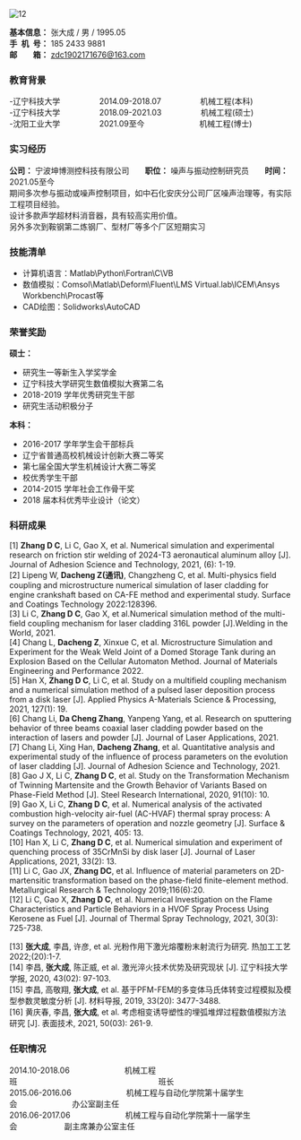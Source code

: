 
![12](https://user-images.githubusercontent.com/62428819/122177026-cbe43600-ceb7-11eb-820d-5790bc7d6075.jpg)

**基本信息：** 张大成 / 男 / 1995.05<br/>
**手&ensp;机&ensp;号：** 185 2433 9881<br/>
**邮&emsp;&emsp;箱：** zdc1902171676@163.com<br/>

<h3>教育背景</h3>

-辽宁科技大学&emsp;&emsp;&emsp;&emsp;&emsp;2014.09-2018.07&emsp;&emsp;&emsp;&emsp;&emsp;机械工程(本科)<br/>
-辽宁科技大学&emsp;&emsp;&emsp;&emsp;&emsp;2018.09-2021.03&emsp;&emsp;&emsp;&emsp;&emsp;机械工程(硕士)<br/>
-沈阳工业大学&emsp;&emsp;&emsp;&emsp;&emsp;2021.09至今&emsp;&emsp;&emsp;&emsp;&emsp;&emsp;&emsp;机械工程(博士)
  
<h3>实习经历</h3>

**公司：** 宁波坤博测控科技有限公司&emsp;&emsp;**职位：** 噪声与振动控制研究员&emsp;&emsp;**时间：** 2021.05至今<br/>
  期间多次参与振动或噪声控制项目，如中石化安庆分公司厂区噪声治理等，有实际工程项目经验。<br/>
  设计多款声学超材料消音器，具有较高实用价值。<br/>
  另外多次到鞍钢第二炼钢厂、型材厂等多个厂区短期实习

<h3>技能清单</h3>

- 计算机语言：Matlab\Python\Fortran\C\VB
- 数值模拟：Comsol\Matlab\Deform\Fluent\LMS Virtual.lab\ICEM\Ansys Workbench\Procast等
- CAD绘图：Solidworks\AutoCAD

<h3>荣誉奖励</h3> 

**硕士：** <br/>

- 研究生一等新生入学奖学金<br/>
- 辽宁科技大学研究生数值模拟大赛第二名 <br/>
- 2018-2019 学年优秀研究生干部<br/>
- 研究生活动积极分子

**本科：** <br/>

- 2016-2017 学年学生会干部标兵<br/>
- 辽宁省普通高校机械设计创新大赛二等奖  <br/>
- 第七届全国大学生机械设计大赛二等奖
- 校优秀学生干部  <br/>
- 2014-2015 学年社会工作骨干奖<br/>
- 2018 届本科优秀毕业设计（论文）<br/>

<h3>科研成果</h3>  

[1]	**Zhang D C**, Li C, Gao X, et al. Numerical simulation and experimental research on friction stir welding of 2024-T3 aeronautical aluminum alloy [J]. Journal of Adhesion Science and Technology, 2021, (6): 1-19.<br/>
[2] Lipeng W, **Dacheng Z(通讯)**, Changzheng C, et al. Multi-physics field coupling and microstructure numerical simulation of laser cladding for engine crankshaft based on CA-FE method and experimental study. Surface and Coatings Technology 2022:128396.<br/>
[3] Li C, **Zhang D C**, Gao X, et al.Numerical simulation method of the multi-field coupling mechanism for laser cladding 316L powder [J].Welding in the World, 2021.<br/>
[4] Chang L, **Dacheng Z**, Xinxue C, et al. Microstructure Simulation and Experiment for the Weak Weld Joint of a Domed Storage Tank during an Explosion Based on the Cellular Automaton Method. Journal of Materials Engineering and Performance 2022.<br/>
[5]	Han X, **Zhang D C**, Li C, et al. Study on a multifield coupling mechanism and a numerical simulation method of a pulsed laser deposition process from a disk laser [J]. Applied Physics A-Materials Science & Processing, 2021, 127(1): 19.<br/>
[6]  Chang Li, **Da Cheng Zhang**, Yanpeng Yang, et al. Research on sputtering behavior of three beams coaxial laser cladding powder based on the interaction of lasers and powder [J]. Journal of Laser Applications, 2021.<br/>
[7] Chang Li, Xing Han, **Dacheng Zhang**, et al. Quantitative analysis and experimental study of the influence of process parameters on the evolution of laser cladding [J]. Journal of Adhesion Science and Technology, 2021.<br/>
[8]	Gao J X, Li C, **Zhang D C**, et al. Study on the Transformation Mechanism of Twinning Martensite and the Growth Behavior of Variants Based on Phase-Field Method [J]. Steel Research International, 2020, 91(10): 10.<br/>
[9]	Gao X, Li C, **Zhang D C**, et al. Numerical analysis of the activated combustion high-velocity air-fuel (AC-HVAF) thermal spray process: A survey on the parameters of operation and nozzle geometry [J]. Surface & Coatings Technology, 2021, 405: 13.<br/>
[10]	Han X, Li C, **Zhang D C**, et al. Numerical simulation and experiment of quenching process of 35CrMnSi by disk laser [J]. Journal of Laser Applications, 2021, 33(2): 13.<br/>
[11] Li C, Gao JX, **Zhang DC**, et al. Influence of material parameters on 2D-martensitic transformation based on the phase-field finite-element method. Metallurgical Research & Technology 2019;116(6):20.<br/>
[12]	Li C, Gao X, **Zhang D C**, et al. Numerical Investigation on the Flame Characteristics and Particle Behaviors in a HVOF Spray Process Using Kerosene as Fuel [J]. Journal of Thermal Spray Technology, 2021, 30(3): 725-738.<br/>

[13] **张大成**, 李昌, 许彦, et al. 光粉作用下激光熔覆粉末射流行为研究. 热加工工艺 2022;(20):1-7.<br/>
[14] 李昌, **张大成**, 陈正威, et al. 激光淬火技术优势及研究现状 [J]. 辽宁科技大学学报, 2020, 43(02): 97-103.<br/>
[15] 李昌, 高敬翔, **张大成**, et al. 基于PFM-FEM的多变体马氏体转变过程模拟及模型参数灵敏度分析 [J]. 材料导报, 2019, 33(20): 3477-3488.<br/>
[16] 黄庆春, 李昌, **张大成**, et al. 考虑相变诱导塑性的埋弧堆焊过程数值模拟方法研究 [J]. 表面技术, 2021, 50(03): 261-9.<br/>


<h3>任职情况</h3>  

2014.10-2018.06&emsp;&emsp;&emsp;&emsp;&emsp;&emsp;&emsp;机械工程班&emsp;&emsp;&emsp;&emsp;&emsp;&emsp;&emsp;&emsp;&emsp;&emsp;&emsp;&emsp;&emsp;&emsp;&emsp;&emsp;&emsp;&emsp;班长<br/>
2015.06-2016.06&emsp;&emsp;&emsp;&emsp;&emsp;&emsp;&emsp;机械工程与自动化学院第十届学生会&emsp;&emsp;&emsp;&emsp;&emsp;&emsp;&emsp;办公室副主任 <br/>
2016.06-2017.06&emsp;&emsp;&emsp;&emsp;&emsp;&emsp;&emsp;机械工程与自动化学院第十一届学生会&emsp;&emsp;&emsp;&emsp;&emsp;&emsp;副主席兼办公室主任
